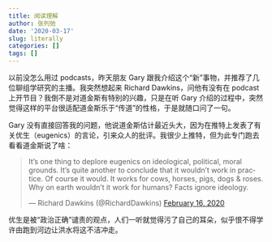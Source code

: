 ```yaml
---
title: 阅读理解
author: 张列弛
date: '2020-03-17'
slug: literally
categories: []
tags: []
---
```

以前没怎么用过 podcasts，昨天朋友 Gary 跟我介绍这个“新”事物，并推荐了几位聊组学研究的主播。我突然想起来 Richard Dawkins，问他有没有在 podcast 上开节目？我倒不是对道金斯有特别的兴趣，只是在听 Gary 介绍的过程中，突然觉得这样的平台很适配道金斯乐于“传道”的性格，于是就随口问了一句。   

Gary 没有直接回答我的问题，他说道金斯估计最近头大，因为在推特上发表了有关优生（eugenics）的言论，引来众人的批评。我很少上推特，但为此专门跑去看看道金斯说了啥：
<blockquote class="twitter-tweet"><p lang="en" dir="ltr">It’s one thing to deplore eugenics on ideological, political, moral grounds. It’s quite another to conclude that it wouldn’t work in practice. Of course it would. It works for cows, horses, pigs, dogs &amp; roses. Why on earth wouldn’t it work for humans? Facts ignore ideology.</p>&mdash; Richard Dawkins (@RichardDawkins) <a href="https://twitter.com/RichardDawkins/status/1228943686953664512?ref_src=twsrc%5Etfw">February 16, 2020</a></blockquote> <script async src="https://platform.twitter.com/widgets.js" charset="utf-8"></script>
优生是被“政治正确”谴责的观点，人们一听就觉得污了自己的耳朵，似乎恨不得学许由跑到河边让洪水将这不洁冲走。
